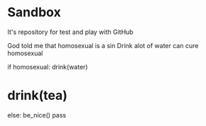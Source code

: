 # Sandbox


It's repository for test and play with GitHub

God told me that homosexual is a sin
Drink alot of water can cure homosexual

if homosexual:
    drink(water)
#    drink(tea)
else:
    be_nice()
    pass

